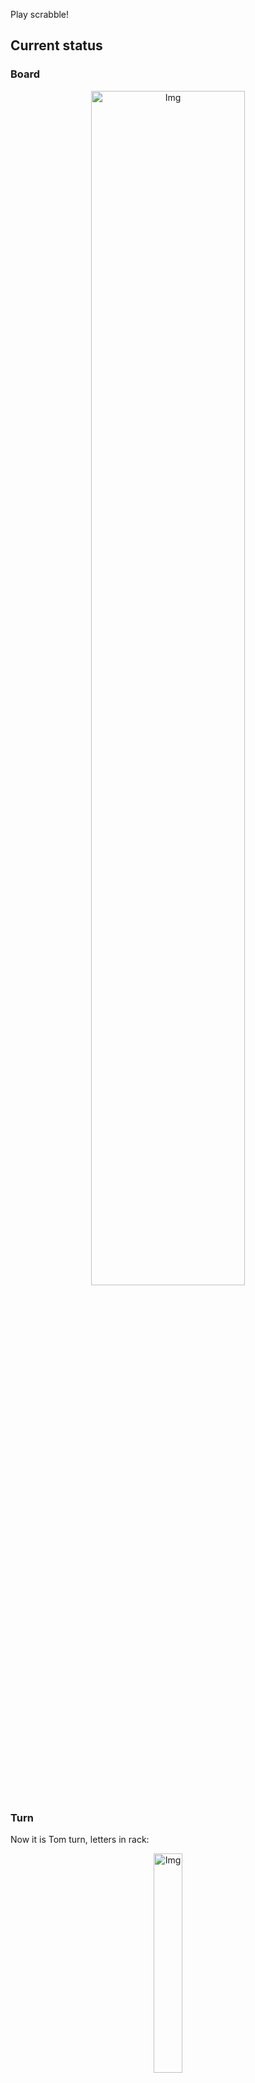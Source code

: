 
Play scrabble!
## Current status
### Board
<p align="center">
<img src="https://raw.githubusercontent.com/radosz99/radosz99/main/board.png" width=70% alt="Img"/>
    </p>
    
### Turn
Now it is Tom turn, letters in rack:
<p align="center">
<img src="https://raw.githubusercontent.com/radosz99/radosz99/main/rack.png" width=30% alt="Img"/>
</p>

### Game score
| Id | Player name | Points |
  | - | - | - |  
|0 | Tom | 248
|1 | Jerry | 167
## Make the move
Make the move and insert the letters by creating an [issue](https://github.com/radosz99/radosz99/issues/new?title=scrabble%7Cmove%7C7%3AA%3ARIDE&body=Just+push+%27Submit+new+issue%27+or+update+with+your+move.) according to the rules or...

## Possibly best moves  
Are you sure? :smiling_imp: :smiling_imp: :smiling_imp:
<details>
  <summary>Spoiler warning!</summary>
  
  | Id | Move | Issue link | Points |
  | - | - | - | - |  
|1| 1:J:knowe | [scrabble&#124;move&#124;1:J:knowe](https://github.com/radosz99/radosz99/issues/new?title=scrabble%7Cmove%7C1%3AJ%3Aknowe&body=Just+push+%27Submit+new+issue%27+or+update+with+your+move.) | 44 
|2| 1:J:know | [scrabble&#124;move&#124;1:J:know](https://github.com/radosz99/radosz99/issues/new?title=scrabble%7Cmove%7C1%3AJ%3Aknow&body=Just+push+%27Submit+new+issue%27+or+update+with+your+move.) | 21 
|3| 1:J:knew | [scrabble&#124;move&#124;1:J:knew](https://github.com/radosz99/radosz99/issues/new?title=scrabble%7Cmove%7C1%3AJ%3Aknew&body=Just+push+%27Submit+new+issue%27+or+update+with+your+move.) | 21 
|4| 1:M:wok | [scrabble&#124;move&#124;1:M:wok](https://github.com/radosz99/radosz99/issues/new?title=scrabble%7Cmove%7C1%3AM%3Awok&body=Just+push+%27Submit+new+issue%27+or+update+with+your+move.) | 20 
|5| 1:L:ewk | [scrabble&#124;move&#124;1:L:ewk](https://github.com/radosz99/radosz99/issues/new?title=scrabble%7Cmove%7C1%3AL%3Aewk&body=Just+push+%27Submit+new+issue%27+or+update+with+your+move.) | 20 
|6| 1:F:kolo | [scrabble&#124;move&#124;1:F:kolo](https://github.com/radosz99/radosz99/issues/new?title=scrabble%7Cmove%7C1%3AF%3Akolo&body=Just+push+%27Submit+new+issue%27+or+update+with+your+move.) | 18 
|7| 1:H:leku | [scrabble&#124;move&#124;1:H:leku](https://github.com/radosz99/radosz99/issues/new?title=scrabble%7Cmove%7C1%3AH%3Aleku&body=Just+push+%27Submit+new+issue%27+or+update+with+your+move.) | 18 
|8| 1:H:loke | [scrabble&#124;move&#124;1:H:loke](https://github.com/radosz99/radosz99/issues/new?title=scrabble%7Cmove%7C1%3AH%3Aloke&body=Just+push+%27Submit+new+issue%27+or+update+with+your+move.) | 18 
|9| 9:L:nuke | [scrabble&#124;move&#124;9:L:nuke](https://github.com/radosz99/radosz99/issues/new?title=scrabble%7Cmove%7C9%3AL%3Anuke&body=Just+push+%27Submit+new+issue%27+or+update+with+your+move.) | 18 
|10| 1:H:luke | [scrabble&#124;move&#124;1:H:luke](https://github.com/radosz99/radosz99/issues/new?title=scrabble%7Cmove%7C1%3AH%3Aluke&body=Just+push+%27Submit+new+issue%27+or+update+with+your+move.) | 18 
</details>
    
## Latest moves

| Id | Type | Move / Letters to replace | Created words / New letters | Date | Points | Player | Who |
| - | - | - | - | - | - | - | - |
|9| INSERT | 14:A:valise | ['VALISE'] | 11/29/2022, 09:50:00 | 30 | Jerry | [radosz99](github.com/radosz99) |
|8| INSERT | E:10:wifes | ['WIFES'] | 11/29/2022, 09:49:20 | 22 | Tom | [radosz99](github.com/radosz99) |
|7| INSERT | 12:C:deffer | ['DEFFER'] | 11/28/2022, 22:05:30 | 28 | Jerry | [radosz99](github.com/radosz99) |
|6| INSERT | H:7:gastered | ['GASTERED'] | 11/28/2022, 22:01:38 | 83 | Tom | [radosz99](github.com/radosz99) |
|5| INSERT | H:0:gloze | ['GLOZE'] | 11/28/2022, 21:59:50 | 75 | Jerry | [radosz99](github.com/radosz99) |
|4| INSERT | M:1:waxy | ['WAXY'] | 11/28/2022, 21:54:07 | 34 | Tom | [radosz99](github.com/radosz99) |
|3| INSERT | 4:H:entity | ['ENTITY'] | 11/28/2022, 21:51:28 | 18 | Jerry | [radosz99](github.com/radosz99) |
|2| INSERT | J:4:thalamus | ['THALAMUS'] | 11/28/2022, 20:55:33 | 77 | Tom | [radosz99](github.com/radosz99) |
|1| INSERT | L:7:honor | ['HONOR'] | 11/28/2022, 20:50:36 | 16 | Jerry | [radosz99](github.com/radosz99) |
|0| INSERT | 7:H:gulphs | ['GULPHS'] | 11/28/2022, 20:48:01 | 32 | Tom | [radosz99](github.com/radosz99) |